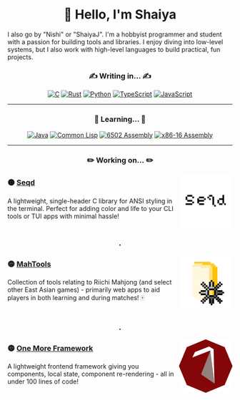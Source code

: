<h1 align="center">
  👋 Hello, I'm Shaiya
</h1>

<div align="center">
  
  <!--[![GitHub Pages](https://img.shields.io/badge/Website-121013?logo=github&logoColor=white&style=for-the-badge)](https://shaiyaj.github.io/) -->
  <!--[![Itch.io](https://img.shields.io/badge/NishiJ-%23FF0B34.svg?logo=Itch.io&logoColor=white&style=for-the-badge)](https://nishij.itch.io/)-->
  
</div>

I also go by "Nishi" or "ShaiyaJ". I'm a hobbyist programmer and student with a passion for building tools and libraries. I enjoy diving into low-level systems, but I also work with high-level languages to build practical, fun projects.

<h3 align="center">
  ✍️ Writing in... ✍️
</h3>

<div align="center">
  
  [![C](https://img.shields.io/badge/C-00599C?logo=c&logoColor=white&&style=for-the-badge)](#)
  [![Rust](https://img.shields.io/badge/Rust-%23000000.svg?e&logo=rust&logoColor=white&style=for-the-badge)](#)
  [![Python](https://img.shields.io/badge/Python-3776AB?logo=python&logoColor=fff&style=for-the-badge)](#)
  [![TypeScript](https://img.shields.io/badge/TypeScript-3178C6?logo=typescript&logoColor=fff&style=for-the-badge)](#)
  [![JavaScript](https://img.shields.io/badge/JavaScript-F7DF1E?logo=javascript&logoColor=000&style=for-the-badge)](#)

</div>

<hr />

<h3 align="center">
  🌱 Learning... 🌱
</h3>

<div align="center">
  
  [![Java](https://img.shields.io/badge/Java-%23ED8B00.svg?logo=openjdk&logoColor=white&style=for-the-badge)](#)
  [![Common Lisp](https://img.shields.io/badge/Common%20Lisp-000?logo=commonlisp&logoColor=fff&style=for-the-badge)](#)
  [![6502 Assembly](https://img.shields.io/badge/-6502%20Assembly-000?&logo=assemblyscript&style=for-the-badge)](#)
  [![x86-16 Assembly](https://img.shields.io/badge/-x86%E2%80%9316%20Assembly-000?&logo=assemblyscript&style=for-the-badge)](#)

</div>

<hr />

<h3 align="center">
  ✏️ Working on... ✏️
</h3>

<img src="./logoseqd.png" alt="seqd logo" width="120" align="right">

### ⚫ [Seqd](https://github.com/ShaiyaJ/seqd)
A lightweight, single-header C library for ANSI styling in the terminal. Perfect for adding color and life to your CLI tools or TUI apps with minimal hassle!

<br />
<p align="center">・</p>
<img src="./logomahtools.png" alt="mahtools logo" width="120" align="right">

### 🟡 [MahTools](https://github.com/mahtools)
Collection of tools relating to Riichi Mahjong (and select other East Asian games) - primarily web apps to aid players in both learning and during matches! 🀄 

<br />
<p align="center">・</p>
<img src="./logoomf.png" alt="omf logo" width="120" align="right">

### 🟡 [One More Framework](https://github.com/ShaiyaJ/omf)
A lightweight frontend framework giving you components, local state, component re-rendering - all in under 100 lines of code!
